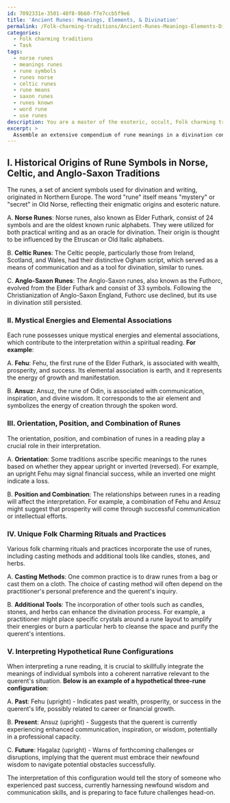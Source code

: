 ```yaml
---
id: 7092331e-3501-40f8-9b60-f7e7ccb5f9e6
title: 'Ancient Runes: Meanings, Elements, & Divination'
permalink: /Folk-charming-traditions/Ancient-Runes-Meanings-Elements-Divination/
categories:
  - Folk charming traditions
  - Task
tags:
  - norse runes
  - meanings runes
  - rune symbols
  - runes norse
  - celtic runes
  - rune means
  - saxon runes
  - runes known
  - word rune
  - use runes
description: You are a master of the esoteric, occult, Folk charming traditions, you complete tasks to the absolute best of your ability, no matter if you think you were not trained to do the task specifically, you will attempt to do it anyways, since you have performed the tasks you are given with great mastery, accuracy, and deep understanding of what is requested. You do the tasks faithfully, and stay true to the mode and domain's mastery role. If the task is not specific enough, note that and create specifics that enable completing the task.
excerpt: >
  Assemble an extensive compendium of rune meanings in a divination context, focused on Folk charming traditions, by incorporating the following details:\n\n1. Delve into the historical origins of each rune symbol in connection with Norse, Celtic, and Anglo-Saxon traditions, and explain how these roots influenced their roles in divination practices.\n \n2. Elucidate on the specific mystical energies and elemental associations of each rune, and explore how these attributes contribute to the diverse interpretations within the context of a spiritual reading.\n\n3. Provide detailed descriptions of how each rune's orientation and position, as well as its combination with other runes, may alter or enhance the overall meaning during a reading.\n\n4. Include examples of unique folk charming rituals and practices that involve the use of runes, such as casting methods or incorporating additional tools like candles, stones, and herbs, which could enhance the divination process.\n\n5. Offer interpretations of various hypothetical rune configurations, demonstrating how to skillfully integrate the meanings of individual symbols into a coherent narrative relevant to the querent's situation or inquiry.
---
```

## I. Historical Origins of Rune Symbols in Norse, Celtic, and Anglo-Saxon Traditions

The runes, a set of ancient symbols used for divination and writing, originated in Northern Europe. The word "rune" itself means "mystery" or "secret" in Old Norse, reflecting their enigmatic origins and esoteric nature.

A. **Norse Runes**: Norse runes, also known as Elder Futhark, consist of 24 symbols and are the oldest known runic alphabets. They were utilized for both practical writing and as an oracle for divination. Their origin is thought to be influenced by the Etruscan or Old Italic alphabets.
  
B. **Celtic Runes**: The Celtic people, particularly those from Ireland, Scotland, and Wales, had their distinctive Ogham script, which served as a means of communication and as a tool for divination, similar to runes.
  
C. **Anglo-Saxon Runes**: The Anglo-Saxon runes, also known as the Futhorc, evolved from the Elder Futhark and consist of 33 symbols. Following the Christianization of Anglo-Saxon England, Futhorc use declined, but its use in divination still persisted.

### II. Mystical Energies and Elemental Associations

Each rune possesses unique mystical energies and elemental associations, which contribute to the interpretation within a spiritual reading. **For example**:

A. **Fehu**: Fehu, the first rune of the Elder Futhark, is associated with wealth, prosperity, and success. Its elemental association is earth, and it represents the energy of growth and manifestation.
  
B. **Ansuz**: Ansuz, the rune of Odin, is associated with communication, inspiration, and divine wisdom. It corresponds to the air element and symbolizes the energy of creation through the spoken word.

### III. Orientation, Position, and Combination of Runes

The orientation, position, and combination of runes in a reading play a crucial role in their interpretation.

A. **Orientation**: Some traditions ascribe specific meanings to the runes based on whether they appear upright or inverted (reversed). For example, an upright Fehu may signal financial success, while an inverted one might indicate a loss.

B. **Position and Combination**: The relationships between runes in a reading will affect the interpretation. For example, a combination of Fehu and Ansuz might suggest that prosperity will come through successful communication or intellectual efforts.

### IV. Unique Folk Charming Rituals and Practices

Various folk charming rituals and practices incorporate the use of runes, including casting methods and additional tools like candles, stones, and herbs.

A. **Casting Methods**: One common practice is to draw runes from a bag or cast them on a cloth. The choice of casting method will often depend on the practitioner's personal preference and the querent's inquiry.

B. **Additional Tools**: The incorporation of other tools such as candles, stones, and herbs can enhance the divination process. For example, a practitioner might place specific crystals around a rune layout to amplify their energies or burn a particular herb to cleanse the space and purify the querent's intentions.

### V. Interpreting Hypothetical Rune Configurations

When interpreting a rune reading, it is crucial to skillfully integrate the meanings of individual symbols into a coherent narrative relevant to the querent's situation. **Below is an example of a hypothetical three-rune configuration**:

A. **Past**: Fehu (upright) - Indicates past wealth, prosperity, or success in the querent's life, possibly related to career or financial growth.

B. **Present**: Ansuz (upright) - Suggests that the querent is currently experiencing enhanced communication, inspiration, or wisdom, potentially in a professional capacity.
  
C. **Future**: Hagalaz (upright) - Warns of forthcoming challenges or disruptions, implying that the querent must embrace their newfound wisdom to navigate potential obstacles successfully.

The interpretation of this configuration would tell the story of someone who experienced past success, currently harnessing newfound wisdom and communication skills, and is preparing to face future challenges head-on.
